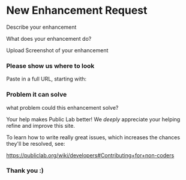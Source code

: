 # New Enhancement Request

Describe your enhancement






 What does your enhancement do?

 Upload Screenshot of your enhancement
 
 ### Please show us where to look
 Paste in a full URL, starting with:
 ### Problem it can solve
 
   what problem could this enhancement solve?
   
   Your help makes Public Lab better! We *deeply* appreciate your helping refine and improve this site.

To learn how to write really great issues, which increases the chances they'll be resolved, see:

https://publiclab.org/wiki/developers#Contributing+for+non-coders
### Thank you :)